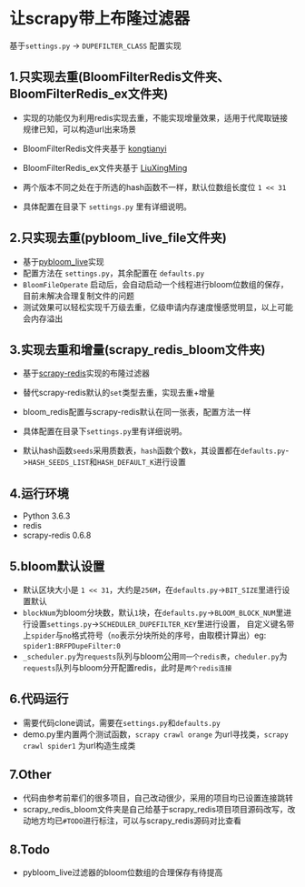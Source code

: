 # 让scrapy带上布隆过滤器
基于`settings.py` -> `DUPEFILTER_CLASS` 配置实现

## 1.只实现去重(BloomFilterRedis文件夹、BloomFilterRedis_ex文件夹)

- 实现的功能仅为利用redis实现去重，不能实现增量效果，适用于代爬取链接规律已知，可以构造url出来场景
- BloomFilterRedis文件夹基于 [kongtianyi](https://github.com/kongtianyi/BloomFilterRedis)
- BloomFilterRedis_ex文件夹基于 [LiuXingMing](https://github.com/LiuXingMing/Scrapy_Redis_Bloomfilter)

- 两个版本不同之处在于所选的hash函数不一样，默认位数组长度位 `1 << 31`
- 具体配置在目录下 `settings.py` 里有详细说明。

## 2.只实现去重(pybloom_live_file文件夹)

- 基于[pybloom_live](https://github.com/joseph-fox/python-bloomfilter)实现
- 配置方法在 `settings.py`，其余配置在 `defaults.py`
- `BloomFileOperate` 启动后，会自动启动一个线程进行bloom位数组的保存，目前未解决合理复制文件的问题
- 测试效果可以轻松实现千万级去重，亿级申请内存速度慢感觉明显，以上可能会内存溢出


## 3.实现去重和增量(scrapy_redis_bloom文件夹)

- 基于[scrapy-redis](https://github.com/rmax/scrapy-redis)实现的布隆过滤器
- 替代scrapy-redis默认的`set`类型去重，实现去重+增量
- bloom_redis配置与scrapy-redis默认在同一张表，配置方法一样
- 具体配置在目录下`settings.py`里有详细说明。

- 默认hash函数`seeds`采用质数表，`hash`函数个数`k`，其设置都在`defaults.py`->`HASH_SEEDS_LIST`和`HASH_DEFAULT_K`进行设置


## 4.运行环境

- Python 3.6.3
- redis
- scrapy-redis 0.6.8


## 5.bloom默认设置

- 默认区块大小是 `1 << 31`，大约是`256M`，在`defaults.py`->`BIT_SIZE`里进行设置默认
- `blockNum`为bloom分块数，默认`1`块，在`defaults.py`->`BLOOM_BLOCK_NUM`里进行设置`settings.py`->`SCHEDULER_DUPEFILTER_KEY`里进行设置，
  自定义键名带上`spider`与`no`格式符号（`no`表示分块所处的序号，由取模计算出）eg: `spider1:BRFPDupeFilter:0`
- `_scheduler.py`为`requests`队列与bloom公用`同一个redis表`，`cheduler.py`为`requests`队列与bloom分开配置redis，此时是`两个redis连接`


## 6.代码运行

- 需要代码clone调试，需要在`settings.py`和`defaults.py`
- demo.py里内置两个测试函数，`scrapy crawl orange` 为url寻找类，`scrapy crawl spider1` 为url构造生成类

## 7.Other

- 代码由参考前辈们的很多项目，自己改动很少，采用的项目均已设置连接跳转
- scrapy_redis_bloom文件夹是自己给基于scrapy_redis项目项目源码改写，改动地方均已`#TODO`进行标注，可以与scrapy_redis源码对比查看


## 8.Todo

- pybloom_live过滤器的bloom位数组的合理保存有待提高
